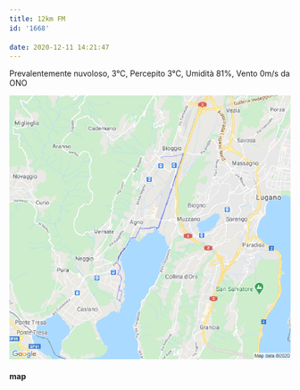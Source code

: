 ```yaml
---
title: 12km FM
id: '1668'

date: 2020-12-11 14:21:47
---
```


Prevalentemente nuvoloso, 3°C, Percepito 3°C, Umidità 81%, Vento 0m/s da ONO

![image](/images/2021/08/20201211-activity-map.png)

#### map
